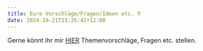 ```yaml
---
title: Eure Vorschläge/Fragen/Ideen etc. ⁉️
date: 2024-10-21T23:35:42+12:00 
---
```


Gerne könnt ihr mir [HIER](https://forms.gle/5yymTe5y3GiNKztW8) Themenvorschläge, Fragen etc. stellen.
